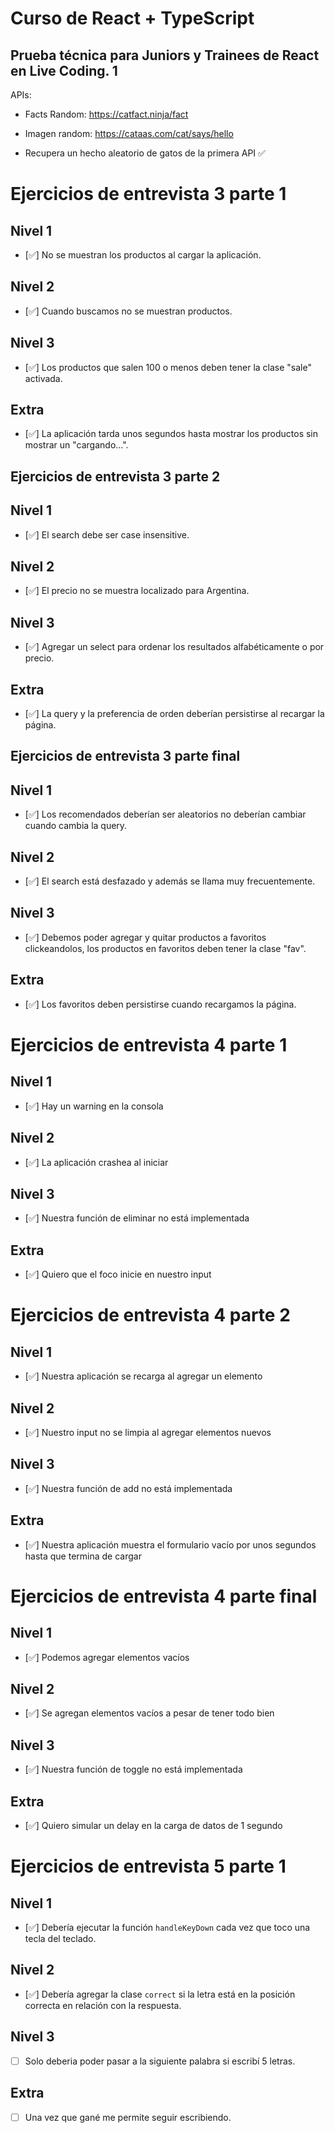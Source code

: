 # Curso de React + TypeScript

## Prueba técnica para Juniors y Trainees de React en Live Coding. 1
APIs:

- Facts Random: https://catfact.ninja/fact

- Imagen random: https://cataas.com/cat/says/hello

- Recupera un hecho aleatorio de gatos de la primera API ✅


# Ejercicios de entrevista 3 parte 1

## Nivel 1
- [✅] No se muestran los productos al cargar la aplicación.

## Nivel 2
- [✅] Cuando buscamos no se muestran productos.

## Nivel 3
- [✅] Los productos que salen 100 o menos deben tener la clase "sale" activada.

## Extra
- [✅] La aplicación tarda unos segundos hasta mostrar los productos sin mostrar un "cargando...".

## Ejercicios de entrevista 3 parte 2

## Nivel 1
- [✅] El search debe ser case insensitive.

## Nivel 2
- [✅] El precio no se muestra localizado para Argentina.

## Nivel 3
- [✅] Agregar un select para ordenar los resultados alfabéticamente o por precio.

## Extra
- [✅] La query y la preferencia de orden deberían persistirse al recargar la página.

## Ejercicios de entrevista 3 parte final

## Nivel 1
- [✅] Los recomendados deberían ser aleatorios no deberían cambiar cuando cambia la query.

## Nivel 2
- [✅] El search está desfazado y además se llama muy frecuentemente.

## Nivel 3
- [✅] Debemos poder agregar y quitar productos a favoritos clickeandolos, los productos en favoritos deben tener la clase "fav".

## Extra
- [✅] Los favoritos deben persistirse cuando recargamos la página.


# Ejercicios de entrevista 4 parte 1

## Nivel 1
- [✅] Hay un warning en la consola

## Nivel 2
- [✅] La aplicación crashea al iniciar

## Nivel 3
- [✅] Nuestra función de eliminar no está implementada

## Extra
- [✅] Quiero que el foco inicie en nuestro input


# Ejercicios de entrevista 4 parte 2

## Nivel 1
- [✅] Nuestra aplicación se recarga al agregar un elemento

## Nivel 2
- [✅] Nuestro input no se limpia al agregar elementos nuevos

## Nivel 3
- [✅] Nuestra función de add no está implementada

## Extra
- [✅] Nuestra aplicación muestra el formulario vacío por unos segundos hasta que termina de cargar

# Ejercicios de entrevista 4 parte final

## Nivel 1
- [✅] Podemos agregar elementos vacíos

## Nivel 2
- [✅] Se agregan elementos vacíos a pesar de tener todo bien

## Nivel 3
- [✅] Nuestra función de toggle no está implementada

## Extra
- [✅] Quiero simular un delay en la carga de datos de 1 segundo


# Ejercicios de entrevista 5 parte 1

## Nivel 1
- [✅] Debería ejecutar la función `handleKeyDown` cada vez que toco una tecla del teclado.

## Nivel 2
- [✅] Debería agregar la clase `correct` si la letra está en la posición correcta en relación con la respuesta.

## Nivel 3
- [ ] Solo deberia poder pasar a la siguiente palabra si escribí 5 letras.

## Extra
- [ ] Una vez que gané me permite seguir escribiendo.
